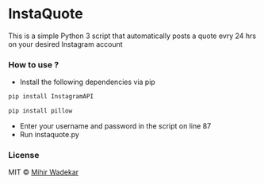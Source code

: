 # InstaQuote
This is a simple Python 3 script that automatically posts a quote evry 24 hrs on your desired Instagram account

### How to use ?
- Install the following dependencies via pip
```bash
pip install InstagramAPI
```
```bash
pip install pillow
```
- Enter your username and password in the script on line 87
- Run instaquote.py

### License
MIT © [Mihir Wadekar](http://mihir.carrd.co)
